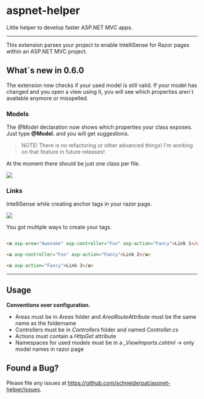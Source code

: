 # aspnet-helper
Little helper to develop faster ASP.NET MVC apps.

---

This extension parses your project to enable IntelliSense for Razor pages within an ASP.NET MVC project.

## What`s new in 0.6.0

The extension now checks if your used model is still valid. 
If your model has changed and you open a view using it, 
you will see which properties aren`t available anymore or misspelled.

### Models

The *@Model* declaration now shows which properties your class exposes.
Just type **@Model.** and you will get suggestions.

> NOTE! There is no refactoring or other advanced things! I'm working on that feature in future releases!

At the moment there should be just one class per file.

![](https://raw.githubusercontent.com/schneiderpat/aspnet-helper/master/aspnet-helper/images/ModelDemo.gif)

### Links

IntelliSense while creating anchor tags in your razor page. 

![](https://raw.githubusercontent.com/schneiderpat/aspnet-helper/master/aspnet-helper/images/IntelliSenseDemo.gif)

You got multiple ways to create your tags.


```html

<a asp-area="Awesome" asp-controller="Foo" asp-action="Fancy">Link 1</a>

<a asp-controller="Foo" asp-action="Fancy">Link 2</a>

<a asp-action="Fancy">Link 3</a>

```

---

## Usage

**Conventions over configuration.**

* Areas must be in *Areas* folder and *AreaRouteAttribute* must be the same name as the foldername
* Controllers must be in *Controllers* folder and named *<Name>Controller.cs*
* Actions must contain a *HttpGet* attribute
* Namespaces for used models must be in a *_ViewImports.cshtml* -> only model names in razor page


## Found a Bug?
Please file any issues at https://github.com/schneiderpat/aspnet-helper/issues.